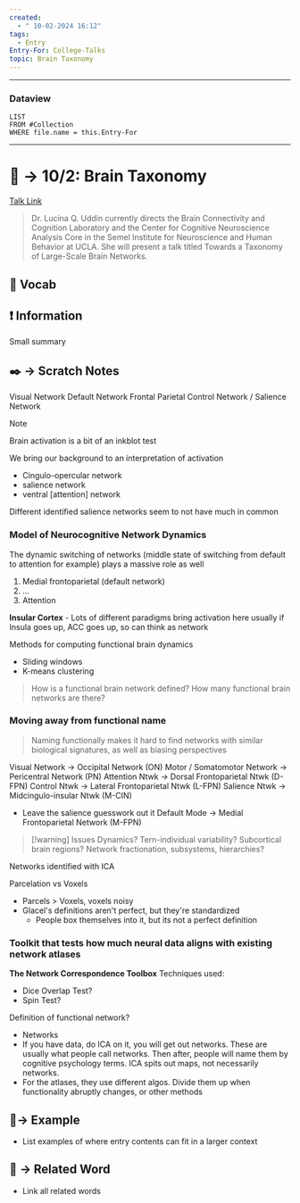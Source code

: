 ```yaml
---
created:
  - " 10-02-2024 16:12"
tags:
  - Entry
Entry-For: College-Talks
topic: Brain Taxonomy
---
```



---
### Dataview
```dataview
LIST
FROM #Collection
WHERE file.name = this.Entry-For
```
---

# 📗 -> 10/2: Brain Taxonomy

[Talk Link](https://neuroengineering.ucdavis.edu/events/neuroengineering-medicine-seminar-towards-taxonomy-large-scale-brain-networks)
> Dr. Lucina Q. Uddin currently directs the Brain Connectivity and Cognition Laboratory and the Center for Cognitive Neuroscience Analysis Core in the Semel Institute for Neuroscience and Human Behavior at UCLA. She will present a talk titled Towards a Taxonomy of Large-Scale Brain Networks. 


## 🎤 Vocab




## ❗ Information
Small summary

## ✒️ -> Scratch Notes
Visual Network
Default Network
Frontal Parietal Control Network / 
Salience Network


> [!NOTE] 
> Brain activation is a bit of an inkblot test

We bring our background to an interpretation of activation
- Cingulo-opercular network
- salience network
- ventral \[attention\] network


Different identified salience networks seem to not have much in common

### Model of Neurocognitive Network Dynamics
The dynamic switching of networks (middle state of switching from default to attention for example) plays a massive role as well
1) Medial frontoparietal (default network)
2) ...
3) Attention


**Insular Cortex** - Lots of different paradigms bring activation here
usually if Insula goes up, ACC goes up, so can think as network


Methods for computing functional brain dynamics
- Sliding windows
- K-means clustering


> How is a functional brain network defined?
> How many functional brain networks are there?

### Moving away from functional name
> Naming functionally makes it hard to find networks with similar biological signatures, as well as biasing perspectives

Visual Network -> Occipital Network (ON)
Motor / Somatomotor Network -> Pericentral Network (PN)
Attention Ntwk -> Dorsal Frontoparietal Ntwk (D-FPN)
Control Ntwk -> Lateral Frontoparietal Ntwk (L-FPN)
Salience Ntwk -> Midcingulo-insular Ntwk (M-CIN)
- Leave the salience guesswork out it
Default Mode -> Medial Frontoparietal Network (M-FPN)


> [!warning] Issues
> Dynamics? Tern-individual variability? Subcortical brain regions? Network fractionation, subsystems, hierarchies?


Networks identified with ICA

Parcelation vs Voxels
- Parcels > Voxels, voxels noisy
- Glacel's definitions aren't perfect, but they're standardized
	- People box themselves into it, but its not a perfect definition



### Toolkit that tests how much neural data aligns with existing network atlases
**The Network Correspondence Toolbox**
Techniques used:
- Dice Overlap Test? 
- Spin Test?


Definition of functional network?
- Networks 
- If you have data, do ICA on it, you will get out networks. These are usually what people call networks. Then after, people will name them by cognitive psychology terms. ICA spits out maps, not necessarily networks. 
- For the atlases, they use different algos. Divide them up when functionality abruptly changes, or other methods








## 🧪-> Example
- List examples of where entry contents can fit in a larger context

## 🔗 -> Related Word
- Link all related words

